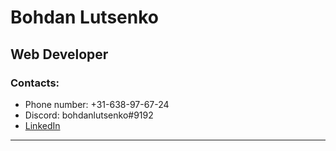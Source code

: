 # Bohdan Lutsenko

## Web Developer

### Contacts:
- Phone number: +31-638-97-67-24 
- Discord: bohdanlutsenko#9192 
- [LinkedIn](https://www.linkedin.com/in/bohdan-lutsenko-b7b378258)

--- 

